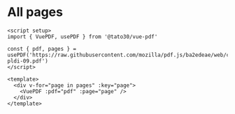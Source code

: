 # All pages

```vue
<script setup>
import { VuePDF, usePDF } from '@tato30/vue-pdf'

const { pdf, pages } = usePDF('https://raw.githubusercontent.com/mozilla/pdf.js/ba2edeae/web/compressed.tracemonkey-pldi-09.pdf')
</script>

<template>
  <div v-for="page in pages" :key="page">
    <VuePDF :pdf="pdf" :page="page" />
  </div>
</template>
```
<script setup>
import { usePDF, VuePDF } from '@tato30/vue-pdf';

const { pdf, pages } = usePDF('https://raw.githubusercontent.com/mozilla/pdf.js/ba2edeae/web/compressed.tracemonkey-pldi-09.pdf')
</script>

<div class="container" v-for="page in pages">
    <VuePDF :pdf="pdf" :page="page" />
</div>
